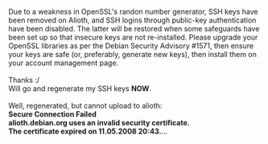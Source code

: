 <html><body><p>Due to a weakness in OpenSSL's randon number generator, SSH keys have been removed on Alioth, and SSH logins through public-key authentication have been disabled.  The latter will be restored when some safeguards have been set up so that insecure keys are not re-installed.  Please upgrade your OpenSSL libraries as per the Debian Security Advisory #1571, then ensure your keys are safe (or, preferably, generate new keys), then install them on your account management page.<br>
<br>
Thanks :/<br>
Will go and regenerate my SSH keys <b>NOW</b>.<br>
<br>
Well, regenerated, but cannot upload to alioth:<br>
<strong>Secure Connection Failed<br>
alioth.debian.org uses an invalid security certificate.<br>
The certificate expired on 11.05.2008 20:43.</strong>...</p></body></html>